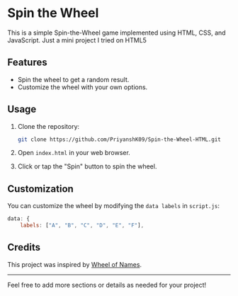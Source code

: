 # Spin the Wheel

This is a simple Spin-the-Wheel game implemented using HTML, CSS, and JavaScript. Just a mini project I tried on HTML5

## Features

- Spin the wheel to get a random result.
- Customize the wheel with your own options.

## Usage

1. Clone the repository:

   ```bash
   git clone https://github.com/PriyanshK09/Spin-the-Wheel-HTML.git
   ```

2. Open `index.html` in your web browser.

3. Click or tap the "Spin" button to spin the wheel.

## Customization

You can customize the wheel by modifying the `data labels` in `script.js`:

```javascript
data: {
    labels: ["A", "B", "C", "D", "E", "F"],
```

## Credits

This project was inspired by [Wheel of Names](https://wheelofnames.com/).

---

Feel free to add more sections or details as needed for your project!
